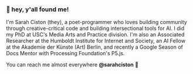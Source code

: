 ### 💌 hey, y'all found me! 

I'm Sarah Ciston (they), a poet-programmer who loves building community through creative-critical code and building intersectional tools for AI. I did my PhD at USC's Media Arts and Practice division. I'm also an Associated Researcher at the Humboldt Institute for Internet and Society, an AI Fellow at the Akademie der Künste (Art) Berlin, and recently a Google Season of Docs Mentor with Processing Foundation's P5.js. 

You can reach me almost everywhere **@sarahciston** 💜

<!--
**sarahciston/sarahciston** is a ✨ _special_ ✨ repository because its `README.md` (this file) appears on your GitHub profile.

Here are some ideas to get you started:

- 🔭 I’m currently working on ...
- 🌱 I’m currently learning ...
- 👯 I’m looking to collaborate on ...
- 🤔 I’m looking for help with ...
- 💬 Ask me about ...
- 📫 How to reach me: ...
- 😄 Pronouns: ...
- ⚡ Fun fact: ...
-->
